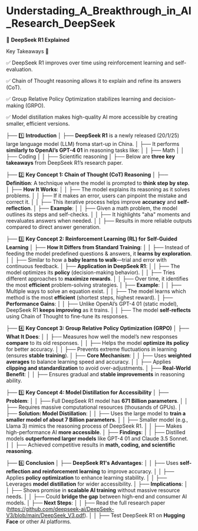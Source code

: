 # Understading_A_Breakthrough_in_AI_Research_DeepSeek

📌 **DeepSeek R1 Explained**

Key Takeaways 🚀

✅ DeepSeek R1 improves over time using reinforcement learning and self-evaluation.

✅ Chain of Thought reasoning allows it to explain and refine its answers (CoT).

✅ Group Relative Policy Optimization stabilizes learning and decision-making (GRPO).

✅ Model distillation makes high-quality AI more accessible by creating smaller, efficient versions.



├── 1️⃣ **Introduction**
│   ├── **DeepSeek R1** is a newly released (20/1/25) large language model (LLM) froma start-up in China.
│   ├── It performs **similarly to OpenAI’s GPT-4 01** in reasoning tasks like:
│   │   ├── Math
│   │   ├── Coding
│   │   ├── Scientific reasoning
│   ├── Below are **three key takeaways** from DeepSeek R1’s research paper.

├── 2️⃣ **Key Concept 1: Chain of Thought (CoT) Reasoning**
│   ├── **Definition**: A technique where the model is prompted to **think step by step**.
│   ├── **How It Works**:
│   │   ├── The model explains its reasoning as it solves problems.
│   │   ├── If it makes an error, users can pinpoint the mistake and correct it.
│   │   ├── This iterative process helps improve **accuracy** and **self-reflection**.
│   ├── **Example**:
│   │   ├── Given a math problem, the model outlines its steps and self-checks.
│   │   ├── It highlights "aha" moments and reevaluates answers when needed.
│   │   ├── Results in more reliable outputs compared to direct answer generation.

├── 3️⃣ **Key Concept 2: Reinforcement Learning (RL) for Self-Guided Learning**
│   ├── **How It Differs from Standard Training**:
│   │   ├── Instead of feeding the model predefined questions & answers, it **learns by exploration**.
│   │   ├── Similar to how a **baby learns to walk**—trial and error with continuous feedback.
│   ├── **Application in DeepSeek R1**:
│   │   ├── The model optimizes its **policy** (decision-making behavior).
│   │   ├── Tries different approaches to **maximize rewards**.
│   │   ├── Over time, it identifies the most **efficient** problem-solving strategies.
│   ├── **Example**:
│   │   ├── Multiple ways to solve an equation exist.
│   │   ├── The model learns which method is the most **efficient** (shortest steps, highest reward).
│   ├── **Performance Gains**:
│   │   ├── Unlike OpenAI’s GPT-4 01 (static model), DeepSeek R1 **keeps improving** as it trains.
│   │   ├── The model **self-reflects** using Chain of Thought to fine-tune its responses.

├── 4️⃣ **Key Concept 3: Group Relative Policy Optimization (GRPO)**
│   ├── **What It Does**:
│   │   ├── Measures how well the model’s new responses **compare** to its old responses.
│   │   ├── Helps the model **optimize its policy** for better accuracy.
│   │   ├── Prevents extreme fluctuations in learning (ensures **stable training**).
│   ├── **Core Mechanism**:
│   │   ├── Uses **weighted averages** to balance learning speed and accuracy.
│   │   ├── Applies **clipping and standardization** to avoid over-adjustments.
│   ├── **Real-World Benefit**:
│   │   ├── Ensures gradual and **stable improvements** in reasoning ability.

├── 5️⃣ **Key Concept 4: Model Distillation for Accessibility**
│   ├── **Problem**:
│   │   ├── Full DeepSeek R1 model has **671 Billion parameters**.
│   │   ├── Requires massive computational resources (thousands of GPUs).
│   ├── **Solution: Model Distillation**:
│   │   ├── Uses the large model to **train a smaller model of about 7 Billion parameters**.
│   │   ├── Smaller model (e.g., Llama 3) mimics the reasoning process of DeepSeek R1.
│   │   ├── Makes high-performance AI **more accessible**.
│   ├── **Findings**:
│   │   ├── Distilled models **outperformed larger models** like GPT-4 01 and Claude 3.5 Sonnet.
│   │   ├── Achieved competitive results in **math, coding, and scientific reasoning**.

├── 6️⃣ **Conclusion**
│   ├── **DeepSeek R1's Advantages**:
│   │   ├── Uses **self-reflection and reinforcement learning** to improve accuracy.
│   │   ├── Applies **policy optimization** to enhance learning stability.
│   │   ├── Leverages **model distillation** for wider accessibility.
│   ├── **Implications**:
│   │   ├── Shows promise in **scalable AI training** without massive resource needs.
│   │   ├── Could **bridge the gap** between high-end and consumer AI models.
│   ├── **Next Steps**:
│   │   ├── Read the full research paper (https://github.com/deepseek-ai/DeepSeek-V3/blob/main/DeepSeek_V3.pdf).
│   │   ├── Test DeepSeek R1 on **Hugging Face** or other AI platforms.

